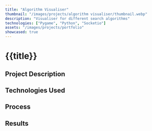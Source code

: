 ```yaml
---
title: "Algorithm Visualiser"
thumbnail: "/images/projects/algorithm visualiser/thumbnail.webp"
description: "Visualiser for different search algorithms"
technologies: ["Pygame", "Python", "Socketio"]
assets: "/images/projects/portfolio"
showcased: true
---
```


# {{title}}

## Project Description

## Technologies Used

<BlogTechnologies :tags="technologies"></BlogTechnologies>

## Process

## Results
